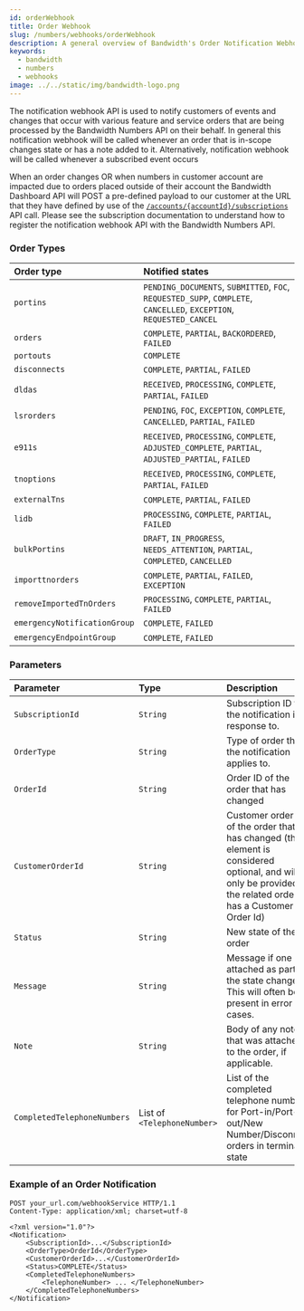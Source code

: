 ```yaml
---
id: orderWebhook
title: Order Webhook
slug: /numbers/webhooks/orderWebhook
description: A general overview of Bandwidth's Order Notification Webhook
keywords:
  - bandwidth
  - numbers
  - webhooks
image: ../../static/img/bandwidth-logo.png
---
```


The notification webhook API is used to notify customers of events and changes that occur with various feature and service orders that are being processed by the Bandwidth Numbers API on their behalf. In general this notification webhook will be called whenever an order that is in-scope changes state or has a note added to it. Alternatively, notification webhook will be called whenever a subscribed event occurs

When an order changes OR when numbers in customer account are impacted due to orders placed outside of their account the Bandwidth Dashboard API will POST a pre-defined payload to our customer at the URL that they have defined by use of the [`/accounts/{accountId}/subscriptions`](/apis/numbers/#operation/CreateSubscriptions) API call. Please see the subscription documentation to understand how to register the notification webhook API with the Bandwidth Numbers API.

### Order Types

| Order type | Notified states |
|:-----------|:----------------|
| `portins`                | `PENDING_DOCUMENTS`, `SUBMITTED`, `FOC`, `REQUESTED_SUPP`, `COMPLETE`, `CANCELLED`, `EXCEPTION`, `REQUESTED_CANCEL` |
| `orders`                 | `COMPLETE`, `PARTIAL`, `BACKORDERED`, `FAILED` |
| `portouts`               | `COMPLETE`  |
| `disconnects`            | `COMPLETE`, `PARTIAL`, `FAILED` |
| `dldas`                  | `RECEIVED`, `PROCESSING`, `COMPLETE`, `PARTIAL`, `FAILED` |
| `lsrorders`              | `PENDING`, `FOC`, `EXCEPTION`, `COMPLETE`, `CANCELLED`, `PARTIAL`, `FAILED` |
| `e911s`                  | `RECEIVED`, `PROCESSING`, `COMPLETE`, `ADJUSTED_COMPLETE`, `PARTIAL`, `ADJUSTED_PARTIAL`, `FAILED` |
| `tnoptions`              | `RECEIVED`, `PROCESSING`, `COMPLETE`, `PARTIAL`, `FAILED` |
| `externalTns`            | `COMPLETE`, `PARTIAL`, `FAILED` |
| `lidb`                   | `PROCESSING`, `COMPLETE`, `PARTIAL`, `FAILED` |
| `bulkPortins`            | `DRAFT`, `IN_PROGRESS`, `NEEDS_ATTENTION`, `PARTIAL`, `COMPLETED`, `CANCELLED` |
| `importtnorders`         | `COMPLETE`, `PARTIAL`, `FAILED`, `EXCEPTION` |
| `removeImportedTnOrders` | `PROCESSING`, `COMPLETE`, `PARTIAL`, `FAILED` |
| `emergencyNotificationGroup` | `COMPLETE`, `FAILED` |
| `emergencyEndpointGroup` | `COMPLETE`, `FAILED` |


### Parameters

| Parameter | Type | Description |
|:---------|:------|:------------|
| `SubscriptionId` | `String` | Subscription ID that the notification is in response to. |
| `OrderType` | `String` | Type of order that the notification applies to. |
| `OrderId` | `String` | Order ID of the order that has changed |
| `CustomerOrderId` | `String` | Customer order ID of the order that has changed (the element is considered optional, and will only be provided if the related order has a Customer Order Id) |
| `Status` | `String` | New state of the order |
| `Message` | `String` | Message if one was attached as part of the state change. This will often be present in error cases. |
| `Note` | `String` | Body of any note that was attached to the order, if applicable. |
| `CompletedTelephoneNumbers` | List of `<TelephoneNumber>` | List of the completed telephone numbers for Port-in/Port-out/New Number/Disconnect orders in terminal state |

### Example of an Order Notification

```http
POST your_url.com/webhookService HTTP/1.1
Content-Type: application/xml; charset=utf-8

<?xml version="1.0"?>
<Notification>
    <SubscriptionId>...</SubscriptionId>
    <OrderType>OrderId</OrderType>
    <CustomerOrderId>...</CustomerOrderId>
    <Status>COMPLETE</Status>
    <CompletedTelephoneNumbers>
        <TelephoneNumber> ... </TelephoneNumber>
    </CompletedTelephoneNumbers>
</Notification>
```
